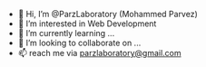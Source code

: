 - 👋 Hi, I’m @ParzLaboratory (Mohammed Parvez)
- 👀 I’m interested in Web Development
- 🌱 I’m currently learning ...
- 💞️ I’m looking to collaborate on ...
- 📫 reach me via parzlaboratory@gmail.com

<!---
ParzLaboratory/ParzLaboratory is a ✨ special ✨ repository because its `README.md` (this file) appears on your GitHub profile.
You can click the Preview link to take a look at your changes.
--->
